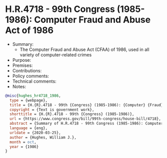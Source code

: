 # H.R.4718 - 99th Congress (1985-1986): Computer Fraud and Abuse Act of 1986

- Summary:
  - The Computer Fraud and Abuse Act (CFAA) of 1986, used in all variety of computer-related crimes
- Purpose:
- Premises:
- Contributions:
- Policy comments:
- Technical comments:
- Notes:

```bib
@misc{hughes_hr4718_1986,
  type = {webpage},
  title = {H.{R}.4718 - 99th {Congress} (1985-1986): {Computer} {Fraud} and {Abuse} {Act} of 1986},
  copyright = {Text is government work},
  shorttitle = {H.{R}.4718 - 99th {Congress} (1985-1986)},
  url = {https://www.congress.gov/bill/99th-congress/house-bill/4718},
  abstract = {Summary of H.R.4718 - 99th Congress (1985-1986): Computer Fraud and Abuse Act of 1986},
  language = {eng},
  urldate = {2020-03-25},
  author = {Hughes, William J.},
  month = oct,
  year = {1986}
}
```
